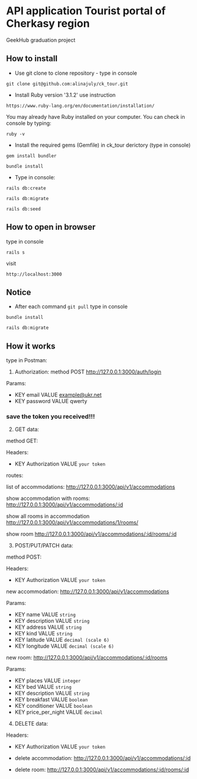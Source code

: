 # API application Tourist portal of Cherkasy region

GeekHub graduation project

## How to install

* Use git clone to clone repository - type in console

```
git clone git@github.com:alinajuly/ck_tour.git
```

* Install Ruby version '3.1.2' use instruction

```
https://www.ruby-lang.org/en/documentation/installation/
```

You may already have Ruby installed on your computer. You can check in console by typing:

```
ruby -v
```

* Install the required gems (Gemfile) in ck_tour derictory (type in console)

```
gem install bundler
```

```
bundle install
```

* Type in console:

```
rails db:create
```

```
rails db:migrate
```

```
rails db:seed
```

## How to open in browser

type in console

```
rails s
```

visit

```
http://localhost:3000
```

## Notice

* After each command `git pull` type in console

```
bundle install
```

```
rails db:migrate
```

## How it works
type in Postman:

1) Authorization:
method POST http://127.0.0.1:3000/auth/login

Params:
- KEY email  VALUE  example@ukr.net
- KEY password VALUE qwerty

### save the token you received!!!

2) GET data:

method GET:

Headers: 
- KEY Authorization   VALUE ```your token```

routes:

list of accommodations: http://127.0.0.1:3000/api/v1/accommodations

show accommodation with rooms: http://127.0.0.1:3000/api/v1/accommodations/:id

show all rooms in accommodation http://127.0.0.1:3000/api/v1/accommodations/1/rooms/

show room http://127.0.0.1:3000/api/v1/accommodations/:id/rooms/:id

3) POST/PUT/PATCH data:

method POST:

Headers:
- KEY Authorization   VALUE ```your token```

new accommodation: http://127.0.0.1:3000/api/v1/accommodations

Params:
- KEY name VALUE ```string```
- KEY description VALUE ```string```
- KEY address VALUE ```string```
- KEY kind VALUE ```string```
- KEY latitude VALUE ```decimal (scale 6)```
- KEY longitude VALUE ```decimal (scale 6)```

new room: http://127.0.0.1:3000/api/v1/accommodations/:id/rooms

Params:
- KEY places VALUE ```integer```
- KEY bed VALUE ```string```
- KEY description VALUE ```string```
- KEY breakfast VALUE ```boolean```
- KEY conditioner VALUE ```boolean```
- KEY price_per_night VALUE ```decimal```

4) DELETE data:

Headers:
- KEY Authorization   VALUE ```your token```

- delete accommodation: http://127.0.0.1:3000/api/v1/accommodations/:id
- delete room: http://127.0.0.1:3000/api/v1/accommodations/:id/rooms/:id

